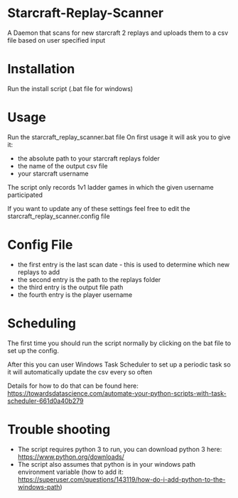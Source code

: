 # Starcraft-Replay-Scanner
A Daemon that scans for new starcraft 2 replays and uploads them to a csv file based on user specified input

# Installation
Run the install script (.bat file for windows)

# Usage
Run the starcraft_replay_scanner.bat file
On first usage it will ask you to give it:
- the absolute path to your starcraft replays folder
- the name of the output csv file
- your starcraft username

The script only records 1v1 ladder games in which the given username participated

If you want to update any of these settings feel free to edit the starcraft_replay_scanner.config file

# Config File
- the first entry is the last scan date - this is used to determine which new replays to add
- the second entry is the path to the replays folder
- the third entry is the output file path
- the fourth entry is the player username

# Scheduling
The first time you should run the script normally by clicking on the bat file to set up the config.

After this you can user Windows Task Scheduler to set up a periodic task so it will automatically update the csv every so often

Details for how to do that can be found here: https://towardsdatascience.com/automate-your-python-scripts-with-task-scheduler-661d0a40b279
# Trouble shooting
- The script requires python 3 to run, you can download python 3 here: https://www.python.org/downloads/
- The script also assumes that python is in your windows path environment variable (how to add it: https://superuser.com/questions/143119/how-do-i-add-python-to-the-windows-path)
